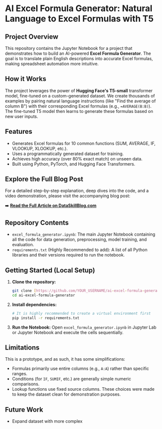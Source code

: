 # AI Excel Formula Generator: Natural Language to Excel Formulas with T5

## Project Overview
This repository contains the Jupyter Notebook for a project that demonstrates how to build an AI-powered **Excel Formula Generator**. The goal is to translate plain English descriptions into accurate Excel formulas, making spreadsheet automation more intuitive.

## How it Works
The project leverages the power of **Hugging Face's T5-small** transformer model, fine-tuned on a custom-generated dataset. We create thousands of examples by pairing natural language instructions (like "Find the average of column B") with their corresponding Excel formulas (e.g., `=AVERAGE(B:B)`). The fine-tuned T5 model then learns to generate these formulas based on new user inputs.

## Features
* Generates Excel formulas for 10 common functions (SUM, AVERAGE, IF, VLOOKUP, XLOOKUP, etc.).
* Uses a programmatically generated dataset for training.
* Achieves high accuracy (over 80% exact match) on unseen data.
* Built using Python, PyTorch, and Hugging Face Transformers.

## Explore the Full Blog Post
For a detailed step-by-step explanation, deep dives into the code, and a video demonstration, please visit the accompanying blog post:

➡️ **[Read the Full Article on DataSkillBlog.com](https://dataskillblog.com/ai-excel-formula-generator)**

## Repository Contents
* `excel_formula_generator.ipynb`: The main Jupyter Notebook containing all the code for data generation, preprocessing, model training, and evaluation.
* `requirements.txt` (Highly Recommended to add): A list of all Python libraries and their versions required to run the notebook.

## Getting Started (Local Setup)

1.  **Clone the repository:**
    ```bash
    git clone [https://github.com/YOUR_USERNAME/ai-excel-formula-generator.git](https://github.com/YOUR_USERNAME/ai-excel-formula-generator.git)
    cd ai-excel-formula-generator
    ```
2.  **Install dependencies:**
    ```bash
    # It is highly recommended to create a virtual environment first
    pip install -r requirements.txt
    ```
3.  **Run the Notebook:**
    Open `excel_formula_generator.ipynb` in Jupyter Lab or Jupyter Notebook and execute the cells sequentially.

## Limitations
This is a prototype, and as such, it has some simplifications:
* Formulas primarily use entire columns (e.g., `A:A`) rather than specific ranges.
* Conditions (for `IF`, `SUMIF`, etc.) are generally simple numeric comparisons.
* Lookup functions use fixed source columns.
These choices were made to keep the dataset clean for demonstration purposes.

## Future Work
* Expand dataset with more complex
